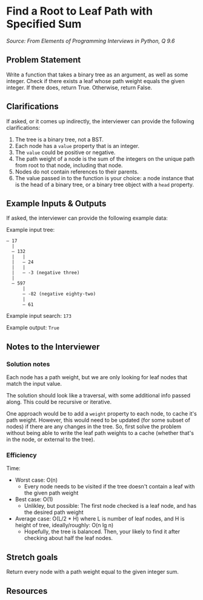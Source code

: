 # Find a Root to Leaf Path with Specified Sum
_Source: From Elements of Programming Interviews in Python, Q 9.6_

## Problem Statement 

Write a function that takes a binary tree as an argument, as well as some integer. Check if there exists a leaf whose path weight equals the given integer. If there does, return True. Otherwise, return False. 

## Clarifications 

If asked, or it comes up indirectly, the interviewer can provide the following clarifications:

1. The tree is a binary tree, not a BST. 
1. Each node has a `value` property that is an integer. 
1. The `value` could be positive or negative. 
1. The path weight of a node is the sum of the integers on the unique path from root to that node, including that node.
1. Nodes do not contain references to their parents.
1. The value passed in to the function is your choice: a node instance that is the head of a binary tree, or a binary tree object with a `head` property. 

## Example Inputs & Outputs

If asked, the interviewer can provide the following example data:

Example input tree:
```
— 17
  |
  — 132
  |   |
  |   — 24
  |   |
  |   — -3 (negative three)
  |
  — 597
      |
      — -82 (negative eighty-two)
      |
      — 61
```
Example input search: `173`

Example output: `True`


## Notes to the Interviewer

### Solution notes

Each node has a path weight, but we are only looking for leaf nodes that match the input value. 

The solution should look like a traversal, with some additional info passed along. This could be recursive or iterative. 

One approach would be to add a `weight` property to each node, to cache it's path weight. However, this would need to be updated (for some subset of nodes) if there are any changes in the tree. So, first solve the problem without being able to write the leaf path weights to a cache (whether that's in the node, or external to the tree). 

### Efficiency

Time: 
 - Worst case: O(n) 
   - Every node needs to be visited if the tree doesn't contain a leaf with the given path weight
 - Best case: O(1)
   - Unlikley, but possible: The first node checked is a leaf node, and has the desired path weight
 - Average case: O(L/2 * H) where L is number of leaf nodes, and H is height of tree, ideally/roughly: O(n lg n)
   - Hopefully, the tree is balanced. Then, your likely to find it after checking about half the leaf nodes.

## Stretch goals

Return every node with a path weight equal to the given integer sum.

## Resources


